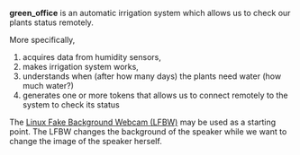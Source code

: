 **green_office** is an automatic irrigation system which allows us to check our plants status remotely.

More specifically, 
1. acquires data from humidity sensors,
2. makes irrigation system works,
3. understands when (after how many days) the plants need water (how much water?)
4. generates one or more tokens that allows us to connect remotely to the system to check its status

The [Linux Fake Background Webcam (LFBW)](https://github.com/fangfufu/Linux-Fake-Background-Webcam) may be used as a starting point.
The LFBW changes the background of the speaker while we want to change the image of the speaker herself.
